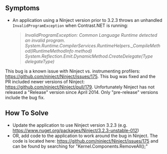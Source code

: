 <!--
title: "InvalidProgramException Using .NET Agent and Ninject"
description: "Troubleshooting guide for .NET agent issues"
-->

## Symptoms

* An application using a Ninject version prior to 3.2.3 throws an unhandled ```InvalidProgramException``` when Contrast.NET is running: 

    > *InvalidProgramException: Common Language Runtime detected an invalid program.*
    >   *System.Runtime.CompilerServices.RuntimeHelpers._CompileMethod(IRuntimeMethodInfo method)*
    >   *System.Reflection.Emit.DynamicMethod.CreateDelegate(Type delegateType)*

This bug is a known issue with Ninject vs. instrumenting profilers: https://github.com/ninject/Ninject/issues/175. This bug was fixed and the PR included newer versions of Ninject: https://github.com/ninject/Ninject/pull/179. Unfortunately Ninject has not released a "Release" version since April 2014. Only "pre-release" versions include the bug fix.

## How To Solve

* Update the application to use Ninject version 3.2.3 (e.g. https://www.nuget.org/packages/Ninject/3.2.3-unstable-012)
* OR, add code to the application to work around the bug in Ninject.  The code is located here: https://github.com/ninject/Ninject/issues/175 and can be found by searching for "Kernel.Components.RemoveAll<ISelector>();"
